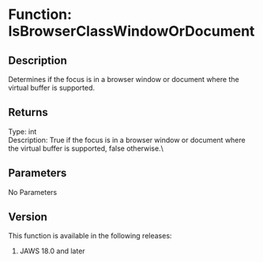 # Function: IsBrowserClassWindowOrDocument

## Description

Determines if the focus is in a browser window or document where the
virtual buffer is supported.

## Returns

Type: int\
Description: True if the focus is in a browser window or document where
the virtual buffer is supported, false otherwise.\

## Parameters

No Parameters

## Version

This function is available in the following releases:

1.  JAWS 18.0 and later
